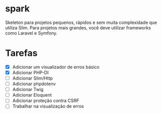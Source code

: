 # spark

Skeleton para projetos pequenos, rápidos e sem muita complexidade que utiliza Slim. Para projetos mais grandes, você deve utilizar frameworks como Laravel e Symfony.

# Tarefas

- [x] Adicionar um visualizador de erros básico
- [x] Adicionar PHP-DI
- [ ] Adicionar Slim/Http
- [ ] Adicionar phpdotenv
- [ ] Adicionar Twig
- [ ] Adicionar Eloquent
- [ ] Adicionar proteção contra CSRF
- [ ] Trabalhar na visualização de erros
